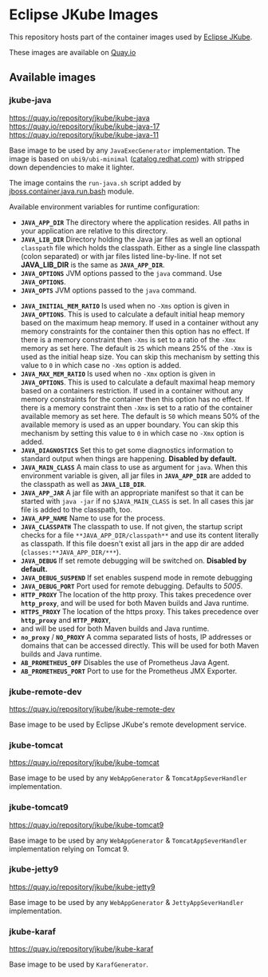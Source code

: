# Eclipse JKube Images

This repository hosts part of the container images used by [Eclipse JKube](https://github.com/eclipse-jkube/jkube).

These images are available on [Quay.io](https://quay.io/organization/jkube)

## Available images

### jkube-java

https://quay.io/repository/jkube/jkube-java
https://quay.io/repository/jkube/jkube-java-17
https://quay.io/repository/jkube/jkube-java-11

Base image to be used by any `JavaExecGenerator` implementation. The image is based on
`ubi9/ubi-minimal`
([catalog.redhat.com](https://catalog.redhat.com/software/containers/ubi9/ubi-minimal/615bd9b4075b022acc111bf5))
with stripped down dependencies to make it lighter.

The image contains the `run-java.sh` script added by
[jboss.container.java.run.bash](https://github.com/jboss-openshift/cct_module/blob/d6beef5d576459fcc80358f09f2ab20886dad0df/jboss/container/java/run/bash/module.yaml#L2)
module.

Available environment variables for runtime configuration:
- **`JAVA_APP_DIR`** The directory where the application resides. All paths in your application are relative to this
  directory.
- **`JAVA_LIB_DIR`** Directory holding the Java jar files as well an optional `classpath` file which holds the classpath.
  Either as a single line classpath (colon separated) or with jar files listed line-by-line. If not set **JAVA_LIB_DIR**
  is the same as **`JAVA_APP_DIR`**.
- **`JAVA_OPTIONS`** JVM options passed to the `java` command.  Use **`JAVA_OPTIONS`**.
- **`JAVA_OPTS`** JVM options passed to the `java` command.
* **`JAVA_INITIAL_MEM_RATIO`** Is used when no `-Xms` option is given in **`JAVA_OPTIONS`**. This is used to calculate a
  default initial heap memory based on the maximum heap memory. If used in a container without any memory constraints
  for the container then this option has no effect. If there is a memory constraint then `-Xms` is set to a ratio of
  the `-Xmx` memory as set here. The default is `25` which means 25% of the `-Xmx` is used as the initial heap size.
  You can skip this mechanism by setting this value to `0` in which case no `-Xms` option is added.
* **`JAVA_MAX_MEM_RATIO`** Is used when no `-Xmx` option is given in **`JAVA_OPTIONS`**. This is used to calculate a default
  maximal heap memory based on a containers restriction. If used in a container without any memory constraints for the
  container then this option has no effect. If there is a memory constraint then `-Xmx` is set to a ratio of the
  container available memory as set here. The default is `50` which means 50% of the available memory is used as an upper
  boundary. You can skip this mechanism by setting this value to `0` in which case no `-Xmx` option is added.
* **`JAVA_DIAGNOSTICS`** Set this to get some diagnostics information to standard output when things are happening.
  **Disabled by default.**
* **`JAVA_MAIN_CLASS`** A main class to use as argument for `java`. When this environment variable is given, all jar
  files in **`JAVA_APP_DIR`** are added to the classpath as well as **`JAVA_LIB_DIR`**.
* **`JAVA_APP_JAR`** A jar file with an appropriate manifest so that it can be started with `java -jar` if no
  `$JAVA_MAIN_CLASS` is set. In all cases this jar file is added to the classpath, too.
* **`JAVA_APP_NAME`** Name to use for the process.
* **`JAVA_CLASSPATH`** The classpath to use. If not given, the startup script checks for a file
  `**JAVA_APP_DIR/classpath**` and use its content literally as classpath. If this file doesn't exist all jars in the
  app dir are added (`classes:**JAVA_APP_DIR/***`).
* **`JAVA_DEBUG`** If set remote debugging will be switched on. **Disabled by default.**
* **`JAVA_DEBUG_SUSPEND`** If set enables suspend mode in remote debugging
* **`JAVA_DEBUG_PORT`** Port used for remote debugging. Defaults to *5005*.
* **`HTTP_PROXY`** The location of the http proxy. This takes precedence over **`http_proxy`**, and
  will be used for both Maven builds and Java runtime.
* **`HTTPS_PROXY`** The location of the https proxy. This takes precedence over **`http_proxy`** and **`HTTP_PROXY`**,
* and will be used for both Maven builds and Java runtime.
* **`no_proxy`** / **`NO_PROXY`** A comma separated lists of hosts, IP addresses or domains that can be accessed directly.
  This will be used for both Maven builds and Java runtime.
* **`AB_PROMETHEUS_OFF`** Disables the use of Prometheus Java Agent.
* **`AB_PROMETHEUS_PORT`** Port to use for the Prometheus JMX Exporter.

### jkube-remote-dev

https://quay.io/repository/jkube/jkube-remote-dev

Base image to be used by Eclipse JKube's remote development service.

### jkube-tomcat

https://quay.io/repository/jkube/jkube-tomcat

Base image to be used by any `WebAppGenerator` & `TomcatAppSeverHandler` implementation.

### jkube-tomcat9

https://quay.io/repository/jkube/jkube-tomcat9

Base image to be used by any `WebAppGenerator` & `TomcatAppSeverHandler` implementation relying on Tomcat 9.

### jkube-jetty9

https://quay.io/repository/jkube/jkube-jetty9

Base image to be used by any `WebAppGenerator` & `JettyAppSeverHandler` implementation.

### jkube-karaf

https://quay.io/repository/jkube/jkube-karaf

Base image to be used by `KarafGenerator`.
